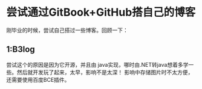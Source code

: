 # 尝试通过GitBook+GitHub搭自己的博客

刚毕业的时候，尝试自己搭过一些博客。回顾一下：

## 1:B3log

尝试这个的原因是因为它开源，并且由 java实现，哪时由.NET转java想着多学一些。然后就开发玩了起来，太早，影响不是太深！ 影响中存储图片时不太方便，还需要使用百度BCE插件。





